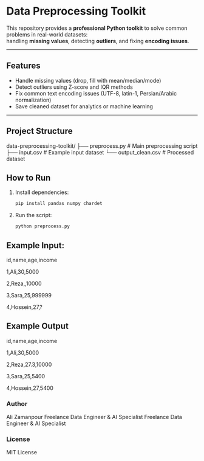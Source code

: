 # Data Preprocessing Toolkit

This repository provides a **professional Python toolkit** to solve common problems in real-world datasets:  
handling **missing values**, detecting **outliers**, and fixing **encoding issues**.

---

##  Features
- Handle missing values (drop, fill with mean/median/mode)
- Detect outliers using Z-score and IQR methods
- Fix common text encoding issues (UTF-8, latin-1, Persian/Arabic normalization)
- Save cleaned dataset for analytics or machine learning

---

##  Project Structure
data-preprocessing-toolkit/
├── preprocess.py # Main preprocessing script
├── input.csv # Example input dataset
└── output_clean.csv # Processed dataset


##  How to Run
1. Install dependencies:
   ```bash
   pip install pandas numpy chardet

2. Run the script:
   ```bash
   python preprocess.py

 ## Example Input:
id,name,age,income

1,Ali,30,5000

2,Reza,,10000

3,Sara,25,999999

4,Hossein,27,?

## Example Output
id,name,age,income

1,Ali,30,5000

2,Reza,27.3,10000

3,Sara,25,5400

4,Hossein,27,5400


### Author

Ali Zamanpour Freelance Data Engineer & AI Specialist
Freelance Data Engineer & AI Specialist

### License

MIT License
